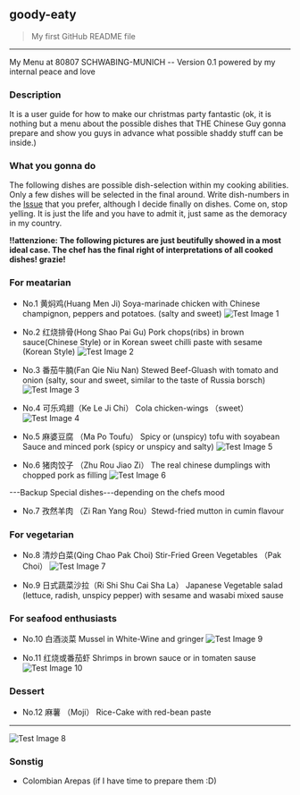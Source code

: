 ## goody-eaty

>My first GitHub README file
---
My Menu at 80807 SCHWABING-MUNICH -- Version 0.1 powered by my internal peace and love
### Description
It is a user guide for how to make our christmas party fantastic
(ok, it is nothing but a menu about the possible dishes that THE Chinese Guy gonna prepare and show you guys in advance what possible shaddy stuff can be inside.)

### What you gonna do
The following dishes are possible dish-selection within my cooking abilities. Only a few dishes will be selected in the final around. Write dish-numbers in the [Issue](https://github.com/marcomeng1/goody-eaty/issues) that you prefer, although I decide finally on dishes. Come on, stop yelling. It is just the life and you have to admit it, just same as the demoracy in my country.

**!!attenzione: The following pictures are just beutifully showed in a most ideal case. The chef has the final right of interpretations of all cooked dishes! grazie!**


### For meatarian 
* No.1 黄焖鸡(Huang Men Ji)       Soya-marinade chicken with Chinese champignon, peppers and potatoes. (salty and sweet)
![Test Image 1](Dishes/HuangMenji.jpeg)
* No.2 红烧排骨(Hong Shao Pai Gu)  Pork chops(ribs) in brown sauce(Chinese Style) or in Korean sweet chilli paste with sesame (Korean Style)
![Test Image 2](Dishes/HongShaoPaiGu.jpeg)

* No.3 番茄牛腩(Fan Qie Niu Nan)  Stewed Beef-Gluash with tomato and onion (salty, sour and sweet, similar to the taste of Russia borsch)
![Test Image 3](Dishes/FanQieNiuNan.jpg)

* No.4 可乐鸡翅（Ke Le Ji Chi）    Cola chicken-wings （sweet）
![Test Image 4](Dishes/KeLeJichi.jpeg)

* No.5 麻婆豆腐 （Ma Po Toufu）    Spicy or (unspicy) tofu with soyabean Sauce and minced pork (spicy or unspicy and salty)
![Test Image 5](Dishes/MaPoToufu.jpeg)

* No.6 猪肉饺子 （Zhu Rou Jiao Zi） The real chinese dumplings with chopped pork as filling
![Test Image 6](Dishes/JiaoZi.jpg)

---Backup Special dishes---depending on the chefs mood
* No.7 孜然羊肉 （Zi Ran Yang Rou）Stewd-fried mutton in cumin flavour


### For vegetarian
* No.8 清炒白菜(Qing Chao Pak Choi) Stir-Fried Green Vegetables （Pak Choi）
![Test Image 7](Dishes/Shanghaiqing.jpg)

* No.9 日式蔬菜沙拉（Ri Shi Shu Cai Sha La） Japanese Vegetable salad (lettuce, radish, unspicy pepper) with sesame and wasabi mixed sause 

### For seafood enthusiasts
* No.10 白酒淡菜 Mussel in White-Wine and gringer
![Test Image 9](Dishes/mussel.jpg)

* No.11 红烧或番茄虾 Shrimps in brown sauce or in tomaten sause
![Test Image 10](Dishes/FanQieXia.jpg)


### Dessert
* No.12 麻薯 （Moji） Rice-Cake with red-bean paste
---
![Test Image 8](Dishes/Moiji.jpg)



### Sonstig
* Colombian Arepas (if I have time to prepare them :D)
